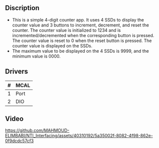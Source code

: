 ## Discription
- This is a simple 4-digit counter app. It uses 4 SSDs to display the counter value and 3 buttons to increment, decrement, and reset the counter. The counter value is initialized to 1234 and is incremented/decremented when the corresponding button is pressed. The counter value is reset to 0 when the reset button is pressed. The counter value is displayed on the SSDs.
- The maximum value to be displayed on the 4 SSDs is 9999, and the minimum value is 0000.

## Drivers
| # | MCAL |
| ------ | ------ |
| 1 | Port |
| 2 | DIO |

## Video



https://github.com/MAHMOUD-ELIMBABI/NTI_Interfacing/assets/40310192/5a35002f-8082-4f98-862e-0f9dcdc57cf3

